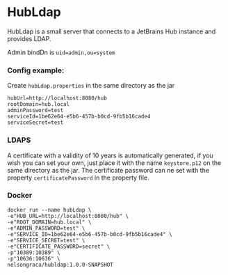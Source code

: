 # HubLdap

HubLdap is a small server that connects to a JetBrains Hub instance and provides LDAP. 

Admin bindDn is `uid=admin,ou=system`

### Config example:

Create `hubLdap.properties` in the same directory as the jar

    hubUrl=http://localhost:8080/hub
    rootDomain=hub.local
    adminPassword=test
    serviceId=1be62e64-e5b6-457b-b0cd-9fb5b16cade4
    serviceSecret=test
    


### LDAPS

A certificate with a validity of 10 years is automatically generated,
if you wish you can set your own, just place it with the name `keystore.p12`
on the same directory as the jar.
The certificate password can ne set with the property `certificatePassword` in the property file.

### Docker

    docker run --name hubLdap \
    -e"HUB_URL=http://localhost:8080/hub" \
    -e"ROOT_DOMAIN=hub.local" \
    -e"ADMIN_PASSWORD=test" \
    -e"SERVICE_ID=1be62e64-e5b6-457b-b0cd-9fb5b16cade4" \
    -e"SERVICE_SECRET=test" \
    -e"CERTIFICATE_PASSWORD=secret" \
    -p"10389:10389" \
    -p"10636:10636" \
    nelsongraca/hubldap:1.0.0-SNAPSHOT

